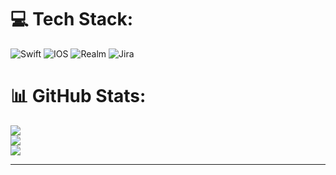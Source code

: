 
# 💻 Tech Stack:
![Swift](https://img.shields.io/badge/swift-F54A2A?style=for-the-badge&logo=swift&logoColor=white) ![IOS](https://img.shields.io/badge/IOS-%2320232a.svg?style=for-the-badge&logo=apple&logoColor=white) ![Realm](https://img.shields.io/badge/Realm-39477F?style=for-the-badge&logo=realm&logoColor=white) ![Jira](https://img.shields.io/badge/jira-%230A0FFF.svg?style=for-the-badge&logo=jira&logoColor=white)
# 📊 GitHub Stats:
![](https://github-readme-stats.vercel.app/api?username=Brydeful&theme=default&hide_border=false&include_all_commits=false&count_private=false)<br/>
![](https://github-readme-streak-stats.herokuapp.com/?user=Brydeful&theme=default&hide_border=false)<br/>
![](https://github-readme-stats.vercel.app/api/top-langs/?username=Brydeful&theme=default&hide_border=false&include_all_commits=false&count_private=false&layout=compact)

---